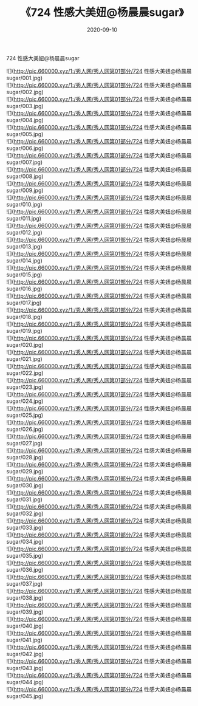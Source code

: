 ﻿---
layout: post
title:  《724 性感大美妞@杨晨晨sugar》
date:   2020-09-10
img: http://pic.660000.xyz/1:/秀人网/秀人网第01部分/724 性感大美妞@杨晨晨sugar/000.jpg
categories: [美女, 清纯, 唯美]
---

724 性感大美妞@杨晨晨sugar

  ![](http://pic.660000.xyz/1:/秀人网/秀人网第01部分/724 性感大美妞@杨晨晨sugar/001.jpg) <br> ![](http://pic.660000.xyz/1:/秀人网/秀人网第01部分/724 性感大美妞@杨晨晨sugar/002.jpg) <br> ![](http://pic.660000.xyz/1:/秀人网/秀人网第01部分/724 性感大美妞@杨晨晨sugar/003.jpg) <br> ![](http://pic.660000.xyz/1:/秀人网/秀人网第01部分/724 性感大美妞@杨晨晨sugar/004.jpg) <br> ![](http://pic.660000.xyz/1:/秀人网/秀人网第01部分/724 性感大美妞@杨晨晨sugar/005.jpg) <br> ![](http://pic.660000.xyz/1:/秀人网/秀人网第01部分/724 性感大美妞@杨晨晨sugar/006.jpg) <br> ![](http://pic.660000.xyz/1:/秀人网/秀人网第01部分/724 性感大美妞@杨晨晨sugar/007.jpg) <br> ![](http://pic.660000.xyz/1:/秀人网/秀人网第01部分/724 性感大美妞@杨晨晨sugar/008.jpg) <br> ![](http://pic.660000.xyz/1:/秀人网/秀人网第01部分/724 性感大美妞@杨晨晨sugar/009.jpg) <br> ![](http://pic.660000.xyz/1:/秀人网/秀人网第01部分/724 性感大美妞@杨晨晨sugar/010.jpg) <br> ![](http://pic.660000.xyz/1:/秀人网/秀人网第01部分/724 性感大美妞@杨晨晨sugar/011.jpg) <br> ![](http://pic.660000.xyz/1:/秀人网/秀人网第01部分/724 性感大美妞@杨晨晨sugar/012.jpg) <br> ![](http://pic.660000.xyz/1:/秀人网/秀人网第01部分/724 性感大美妞@杨晨晨sugar/013.jpg) <br> ![](http://pic.660000.xyz/1:/秀人网/秀人网第01部分/724 性感大美妞@杨晨晨sugar/014.jpg) <br> ![](http://pic.660000.xyz/1:/秀人网/秀人网第01部分/724 性感大美妞@杨晨晨sugar/015.jpg) <br> ![](http://pic.660000.xyz/1:/秀人网/秀人网第01部分/724 性感大美妞@杨晨晨sugar/016.jpg) <br> ![](http://pic.660000.xyz/1:/秀人网/秀人网第01部分/724 性感大美妞@杨晨晨sugar/017.jpg) <br> ![](http://pic.660000.xyz/1:/秀人网/秀人网第01部分/724 性感大美妞@杨晨晨sugar/018.jpg) <br> ![](http://pic.660000.xyz/1:/秀人网/秀人网第01部分/724 性感大美妞@杨晨晨sugar/019.jpg) <br> ![](http://pic.660000.xyz/1:/秀人网/秀人网第01部分/724 性感大美妞@杨晨晨sugar/020.jpg) <br> ![](http://pic.660000.xyz/1:/秀人网/秀人网第01部分/724 性感大美妞@杨晨晨sugar/021.jpg) <br> ![](http://pic.660000.xyz/1:/秀人网/秀人网第01部分/724 性感大美妞@杨晨晨sugar/022.jpg) <br> ![](http://pic.660000.xyz/1:/秀人网/秀人网第01部分/724 性感大美妞@杨晨晨sugar/023.jpg) <br> ![](http://pic.660000.xyz/1:/秀人网/秀人网第01部分/724 性感大美妞@杨晨晨sugar/024.jpg) <br> ![](http://pic.660000.xyz/1:/秀人网/秀人网第01部分/724 性感大美妞@杨晨晨sugar/025.jpg) <br> ![](http://pic.660000.xyz/1:/秀人网/秀人网第01部分/724 性感大美妞@杨晨晨sugar/026.jpg) <br> ![](http://pic.660000.xyz/1:/秀人网/秀人网第01部分/724 性感大美妞@杨晨晨sugar/027.jpg) <br> ![](http://pic.660000.xyz/1:/秀人网/秀人网第01部分/724 性感大美妞@杨晨晨sugar/028.jpg) <br> ![](http://pic.660000.xyz/1:/秀人网/秀人网第01部分/724 性感大美妞@杨晨晨sugar/029.jpg) <br> ![](http://pic.660000.xyz/1:/秀人网/秀人网第01部分/724 性感大美妞@杨晨晨sugar/030.jpg) <br> ![](http://pic.660000.xyz/1:/秀人网/秀人网第01部分/724 性感大美妞@杨晨晨sugar/031.jpg) <br> ![](http://pic.660000.xyz/1:/秀人网/秀人网第01部分/724 性感大美妞@杨晨晨sugar/032.jpg) <br> ![](http://pic.660000.xyz/1:/秀人网/秀人网第01部分/724 性感大美妞@杨晨晨sugar/033.jpg) <br> ![](http://pic.660000.xyz/1:/秀人网/秀人网第01部分/724 性感大美妞@杨晨晨sugar/034.jpg) <br> ![](http://pic.660000.xyz/1:/秀人网/秀人网第01部分/724 性感大美妞@杨晨晨sugar/035.jpg) <br> ![](http://pic.660000.xyz/1:/秀人网/秀人网第01部分/724 性感大美妞@杨晨晨sugar/036.jpg) <br> ![](http://pic.660000.xyz/1:/秀人网/秀人网第01部分/724 性感大美妞@杨晨晨sugar/037.jpg) <br> ![](http://pic.660000.xyz/1:/秀人网/秀人网第01部分/724 性感大美妞@杨晨晨sugar/038.jpg) <br> ![](http://pic.660000.xyz/1:/秀人网/秀人网第01部分/724 性感大美妞@杨晨晨sugar/039.jpg) <br> ![](http://pic.660000.xyz/1:/秀人网/秀人网第01部分/724 性感大美妞@杨晨晨sugar/040.jpg) <br> ![](http://pic.660000.xyz/1:/秀人网/秀人网第01部分/724 性感大美妞@杨晨晨sugar/041.jpg) <br> ![](http://pic.660000.xyz/1:/秀人网/秀人网第01部分/724 性感大美妞@杨晨晨sugar/042.jpg) <br> ![](http://pic.660000.xyz/1:/秀人网/秀人网第01部分/724 性感大美妞@杨晨晨sugar/043.jpg) <br> ![](http://pic.660000.xyz/1:/秀人网/秀人网第01部分/724 性感大美妞@杨晨晨sugar/044.jpg) <br> ![](http://pic.660000.xyz/1:/秀人网/秀人网第01部分/724 性感大美妞@杨晨晨sugar/045.jpg) <br>